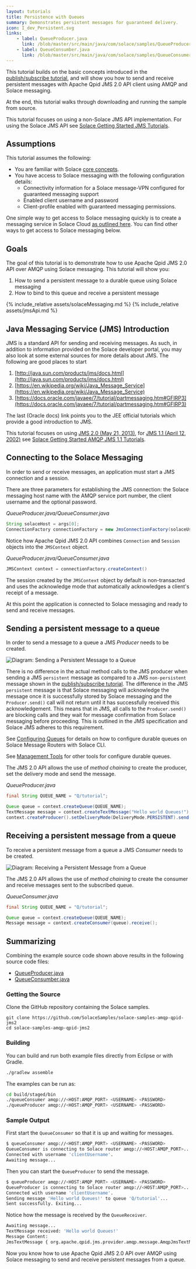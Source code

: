 ```yaml
---
layout: tutorials
title: Persistence with Queues
summary: Demonstrates persistent messages for guaranteed delivery.
icon: I_dev_Persistent.svg
links:
    - label: QueueProducer.java
      link: /blob/master/src/main/java/com/solace/samples/QueueProducer.java
    - label: QueueConsumber.java
      link: /blob/master/src/main/java/com/solace/samples/QueueConsumer.java
---
```


This tutorial builds on the basic concepts introduced in the [publish/subscribe tutorial](../publish-subscribe/), and will show you how to send and receive persistent messages with Apache Qpid JMS 2.0 API client using AMQP and Solace messaging.

At the end, this tutorial walks through downloading and running the sample from source.

This tutorial focuses on using a non-Solace JMS API implementation. For using the Solace JMS API see [Solace Getting Started JMS Tutorials](../../solace-samples-jms/).

## Assumptions

This tutorial assumes the following:

* You are familiar with Solace [core concepts](https://docs.solace.com/PubSub-Basics/Core-Concepts.htm).
* You have access to Solace messaging with the following configuration details:
    * Connectivity information for a Solace message-VPN configured for guaranteed messaging support
    * Enabled client username and password
    * Client-profile enabled with guaranteed messaging permissions.

One simple way to get access to Solace messaging quickly is to create a messaging service in Solace Cloud [as outlined here](https://https//solace.com/cloud/). You can find other ways to get access to Solace messaging below.

## Goals

The goal of this tutorial is to demonstrate how to use Apache Qpid JMS 2.0 API over AMQP using Solace messaging. This tutorial will show you:

1.  How to send a persistent message to a durable queue using Solace messaging
2.  How to bind to this queue and receive a persistent message

{% include_relative assets/solaceMessaging.md %}
{% include_relative assets/jmsApi.md %}

## Java Messaging Service (JMS) Introduction

JMS is a standard API for sending and receiving messages. As such, in addition to information provided on the Solace developer portal, you may also look at some external sources for more details about JMS. The following are good places to start

1. [http://java.sun.com/products/jms/docs.html](http://java.sun.com/products/jms/docs.html)
2. [https://en.wikipedia.org/wiki/Java_Message_Service](https://en.wikipedia.org/wiki/Java_Message_Service)
3. [https://docs.oracle.com/javaee/7/tutorial/partmessaging.htm#GFIRP3](https://docs.oracle.com/javaee/7/tutorial/partmessaging.htm#GFIRP3)

The last (Oracle docs) link points you to the JEE official tutorials which provide a good introduction to JMS.

This tutorial focuses on using [JMS 2.0 (May 21, 2013)](https://download.oracle.com/otndocs/jcp/jms-2_0-fr-spec/), for [JMS 1.1 (April 12, 2002)](https://download.oracle.com/otndocs/jcp/7195-jms-1.1-fr-spec-oth-JSpec/) see [Solace Getting Started AMQP JMS 1.1 Tutorials](https://docs.solace.com/Configuring-and-Managing/AMQP-Tasks/Managing-AMQP-Messaging.htm).

## Connecting to the Solace Messaging

In order to send or receive messages, an application must start a JMS connection and a session.

There are three parameters for establishing the JMS connection: the Solace messaging host name with the AMQP service port number, the client username and the optional password.

*QueueProducer.java/QueueConsumer.java*
```java
String solaceHost = args[0];
ConnectionFactory connectionFactory = new JmsConnectionFactory(solaceUsername, solacePassword, solaceHost);
```

Notice how Apache Qpid JMS 2.0 API combines `Connection` and `Session` objects into the `JMSContext` object.

*QueueProducer.java/QueueConsumer.java*
```java
JMSContext context = connectionFactory.createContext()
```

The session created by the `JMSContext` object by default is non-transacted and uses the acknowledge mode that automatically acknowledges a client's receipt of a message.

At this point the application is connected to Solace messaging and ready to send and receive messages.

## Sending a persistent message to a queue

In order to send a message to a queue a JMS *Producer* needs to be created.

![Diagram: Sending a Persistent Message to a Queue](../../../images/diagrams/persistence-with-queues-details-2.png)

There is no difference in the actual method calls to the JMS producer when sending a JMS `persistent` message as compared to a JMS `non-persistent` message shown in the [publish/subscribe tutorial](../publish-subscribe/). The difference in the JMS `persistent` message is that Solace messaging will acknowledge the message once it is successfully stored by Solace messaging and the `Producer.send()` call will not return until it has successfully received this acknowledgement. This means that in JMS, all calls to the `Producer.send()` are blocking calls and they wait for message confirmation from Solace messaging before proceeding. This is outlined in the JMS specification and Solace JMS adheres to this requirement.

See [Configuring Queues](https://docs.solace.com/Configuring-and-Managing/Configuring-Queues.htm) for details on how to configure durable queues on Solace Message Routers with Solace CLI.

See [Management Tools](https://docs.solace.com/Management-Tools.htm) for other tools for configure durable queues.

The JMS 2.0 API allows the use of *method chaining* to create the producer, set the delivery mode and send the message.

*QueueProducer.java*
```java
final String QUEUE_NAME = "Q/tutorial";

Queue queue = context.createQueue(QUEUE_NAME);
TextMessage message = context.createTextMessage("Hello world Queues!");
context.createProducer().setDeliveryMode(DeliveryMode.PERSISTENT).send(queue, "Hello world Queues!");
```

## Receiving a persistent message from a queue

To receive a persistent message from a queue a JMS *Consumer* needs to be created.

![Diagram: Receiving a Persistent Message from a Queue](../../../images/diagrams/persistence-with-queues-details-1.png)

The JMS 2.0 API allows the use of *method chaining* to create the consumer and receive messages sent to the subscribed queue.

*QueueConsumer.java*
```java
final String QUEUE_NAME = "Q/tutorial";

Queue queue = context.createQueue(QUEUE_NAME);
Message message = context.createConsumer(queue).receive();
```

## Summarizing

Combining the example source code shown above results in the following source code files:

* [QueueProducer.java](https://github.com/SolaceSamples/solace-samples-amqp-qpid-jms2/blob/master/src/main/java/com/solace/samples/QueueProducer.java)
* [QueueConsumber.java](https://github.com/SolaceSamples/solace-samples-amqp-qpid-jms2/blob/master/src/main/java/com/solace/samples/QueueConsumer.java)

### Getting the Source

Clone the GitHub repository containing the Solace samples.

```
git clone https://github.com/SolaceSamples/solace-samples-amqp-qpid-jms2
cd solace-samples-amqp-qpid-jms2
```

### Building

You can build and run both example files directly from Eclipse or with Gradle.

```sh
./gradlew assemble
```

The examples can be run as:

```sh
cd build/staged/bin
./queueConsumer amqp://<HOST:AMQP_PORT> <USERNAME> <PASSWORD>
./queueProducer amqp://<HOST:AMQP_PORT> <USERNAME> <PASSWORD>
```

### Sample Output

First start the `QueueConsumer` so that it is up and waiting for messages.

```sh
$ queueConsumer amqp://<HOST:AMQP_PORT> <USERNAME> <PASSWORD>
QueueConsumer is connecting to Solace router amqp://<HOST:AMQP_PORT>...
Connected with username 'clientUsername'.
Awaiting message...
```

Then you can start the `QueueProducer` to send the message.

```sh
$ queueProducer amqp://<HOST:AMQP_PORT> <USERNAME> <PASSWORD>
QueueProducer is connecting to Solace router amqp://<HOST:AMQP_PORT>...
Connected with username 'clientUsername'.
Sending message 'Hello world Queues!' to queue 'Q/tutorial'...
Sent successfully. Exiting...
```

Notice how the message is received by the `QueueReceiver`.

```sh
Awaiting message...
TextMessage received: 'Hello world Queues!'
Message Content:
JmsTextMessage { org.apache.qpid.jms.provider.amqp.message.AmqpJmsTextMessageFacade@be64738 }
```

Now you know how to use Apache Qpid JMS 2.0 API over AMQP using Solace messaging to send and receive persistent messages from a queue.